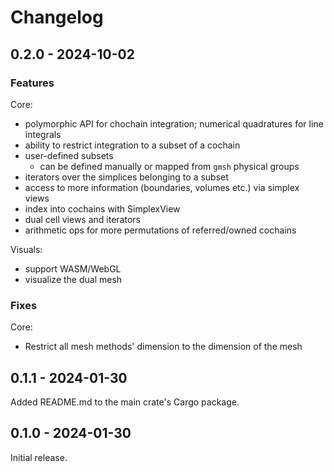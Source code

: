 # Changelog

## 0.2.0 - 2024-10-02

### Features

Core:
- polymorphic API for chochain integration; numerical quadratures for line integrals
- ability to restrict integration to a subset of a cochain
- user-defined subsets
  - can be defined manually or mapped from `gmsh` physical groups
- iterators over the simplices belonging to a subset
- access to more information (boundaries, volumes etc.) via simplex views
- index into cochains with SimplexView
- dual cell views and iterators
- arithmetic ops for more permutations of referred/owned cochains

Visuals:
- support WASM/WebGL
- visualize the dual mesh

### Fixes

Core:
- Restrict all mesh methods' dimension to the dimension of the mesh

## 0.1.1 - 2024-01-30

Added README.md to the main crate's Cargo package.

## 0.1.0 - 2024-01-30

Initial release.

